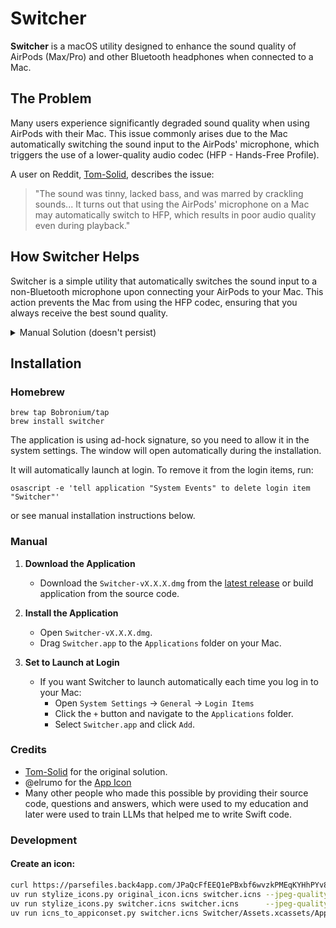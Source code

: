 # Switcher

**Switcher** is a macOS utility designed to enhance the sound quality of AirPods (Max/Pro) and other Bluetooth headphones when connected to a Mac.

## The Problem

Many users experience significantly degraded sound quality when using AirPods with their Mac. 
This issue commonly arises due to the Mac automatically switching the sound input to the AirPods' microphone, which triggers the use of a lower-quality audio codec (HFP - Hands-Free Profile).

A user on Reddit, [Tom-Solid](https://www.reddit.com/r/airpods/comments/11zhtj0/finally_quick_fix_for_poor_sound_quality_on_mac/), describes the issue:

> "The sound was tinny, lacked bass, and was marred by crackling sounds... It turns out that using the AirPods' microphone on a Mac may automatically switch to HFP, which results in poor audio quality even during playback."

## How Switcher Helps

Switcher is a simple utility that automatically switches the sound input to a non-Bluetooth microphone upon connecting your AirPods to your Mac.
This action prevents the Mac from using the HFP codec, ensuring that you always receive the best sound quality.

<details>
<summary>Manual Solution (doesn't persist)</summary>

To manually fix this issue, upon each connection of AirPods to your Mac, you can follow these steps:
- Navigate to **Sound Settings** on your Mac.
- Access the **Output & Input** section.
- Click on the **Input** tab.
- Select any input device other than your Apple AirPod's microphone.

Following these steps should immediately improve the sound quality.
</details>

## Installation

### Homebrew
```shell
brew tap Bobronium/tap
brew install switcher
```
The application is using ad-hock signature, so you need to allow it in the system settings. The window will open automatically during the installation.

It will automatically launch at login. To remove it from the login items, run:
```shell
osascript -e 'tell application "System Events" to delete login item "Switcher"'
```
or see manual installation instructions below.


### Manual
1. **Download the Application**
   - Download the `Switcher-vX.X.X.dmg` from the [latest release](https://github.com/Bobronium/Switcher/releases/latest) or build application from the source code.

2. **Install the Application**
   - Open `Switcher-vX.X.X.dmg`.
   - Drag `Switcher.app` to the `Applications` folder on your Mac.

3. **Set to Launch at Login**
   - If you want Switcher to launch automatically each time you log in to your Mac:
     - Open `System Settings` -> `General` -> `Login Items`
     - Click the `+` button and navigate to the `Applications` folder.
     - Select `Switcher.app` and click `Add`.


### Credits
- [Tom-Solid](https://www.reddit.com/r/airpods/comments/11zhtj0/finally_quick_fix_for_poor_sound_quality_on_mac/) for the original solution.
- @elrumo for the [App Icon](https://github.com/elrumo/macOS_Big_Sur_icons_replacements)
- Many other people who made this possible by providing their source code, questions and answers, which were used to my education and later were used to train LLMs that helped me to write Swift code.


### Development
#### Create an icon:
```bash
curl https://parsefiles.back4app.com/JPaQcFfEEQ1ePBxbf6wvzkPMEqKYHhPYv8boI1Rc/f76537cc3a5709222e29fe1fa9d85595_1708726295537.icns -o original_icon.icns
uv run stylize_icons.py original_icon.icns switcher.icns --jpeg-quality 10 --pixelation-factor 16 --saturation-factor 0.24 --angle 109 --pixelated-line --offset 11
uv run stylize_icons.py switcher.icns switcher.icns      --jpeg-quality 8  --pixelation-factor 1  --saturation-factor 1    --angle 109 --pixelated-line --offset 11
uv run icns_to_appiconset.py switcher.icns Switcher/Assets.xcassets/AppIcon.appiconset
```

